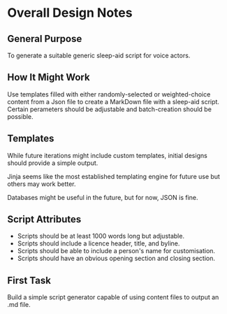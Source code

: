# Overall Design Notes

## General Purpose

To generate a suitable generic sleep-aid script for voice actors.

## How It Might Work

Use templates filled with either randomly-selected or weighted-choice content from a Json file to create a MarkDown file with a sleep-aid script. Certain perameters should be adjustable and batch-creation should be possible.

## Templates

While future iterations might include custom templates, initial designs should provide a simple output.

Jinja seems like the most established templating engine for future use but others may work better.

Databases might be useful in the future, but for now, JSON is fine.

## Script Attributes

 - Scripts should be at least 1000 words long but adjustable.
 - Scripts should include a licence header, title, and byline.
 - Scripts should be able to include a person's name for customisation.
 - Scripts should have an obvious opening section and closing section.

## First Task

Build a simple script generator capable of using content files to output an .md file.